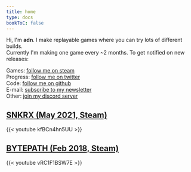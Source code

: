 ```yaml
---
title: home
type: docs
bookToC: false
---
```


Hi, I'm **adn**. I make replayable games where you can try lots of different builds.  
Currently I'm making one game every ~2 months. To get notified on new releases:

Games: [follow me on steam](https://store.steampowered.com/dev/a327ex/)  
Progress: [follow me on twitter](https://twitter.com/a327ex)  
Code: [follow me on github](https://github.com/a327ex)  
E-mail: [subscribe to my newsletter](https://buttondown.email/a327ex)  
Other: [join my discord server](https://discord.gg/pufNcyfpJa)

## [SNKRX (May 2021, Steam)](https://store.steampowered.com/app/915310/SNKRX/)

{{< youtube kfBCn4hn5UU >}}

## [BYTEPATH (Feb 2018, Steam)](https://store.steampowered.com/app/760330/BYTEPATH/)

{{< youtube vRC1F1BSW7E >}}
